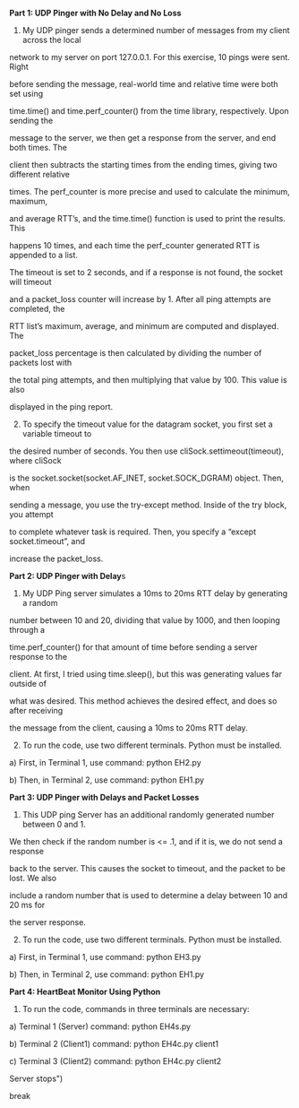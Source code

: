 ﻿**Part 1: UDP Pinger with No Delay and No Loss**

1) My UDP pinger sends a determined number of messages from my client across the local

network to my server on port 127.0.0.1. For this exercise, 10 pings were sent. Right

before sending the message, real-world time and relative time were both set using

time.time() and time.perf\_counter() from the time library, respectively. Upon sending the

message to the server, we then get a response from the server, and end both times. The

client then subtracts the starting times from the ending times, giving two different relative

times. The perf\_counter is more precise and used to calculate the minimum, maximum,

and average RTT’s, and the time.time() function is used to print the results. This

happens 10 times, and each time the perf\_counter generated RTT is appended to a list.

The timeout is set to 2 seconds, and if a response is not found, the socket will timeout

and a packet\_loss counter will increase by 1. After all ping attempts are completed, the

RTT list’s maximum, average, and minimum are computed and displayed. The

packet\_loss percentage is then calculated by dividing the number of packets lost with

the total ping attempts, and then multiplying that value by 100. This value is also

displayed in the ping report.

2) To specify the timeout value for the datagram socket, you first set a variable timeout to

the desired number of seconds. You then use cliSock.settimeout(timeout), where cliSock

is the socket.socket(socket.AF\_INET, socket.SOCK\_DGRAM) object. Then, when

sending a message, you use the try-except method. Inside of the try block, you attempt

to complete whatever task is required. Then, you specify a “except socket.timeout”, and

increase the packet\_loss.


**Part 2: UDP Pinger with Delay**s

1) My UDP Ping server simulates a 10ms to 20ms RTT delay by generating a random

number between 10 and 20, dividing that value by 1000, and then looping through a

time.perf\_counter() for that amount of time before sending a server response to the

client. At first, I tried using time.sleep(), but this was generating values far outside of

what was desired. This method achieves the desired effect, and does so after receiving

the message from the client, causing a 10ms to 20ms RTT delay.

2) To run the code, use two different terminals. Python must be installed\.

a) First, in Terminal 1, use command: python EH2.py

b) Then, in Terminal 2, use command: python EH1.py

**Part 3: UDP Pinger with Delays and Packet Losses**

1) This UDP ping Server has an additional randomly generated number between 0 and 1\.

We then check if the random number is <= .1, and if it is, we do not send a response

back to the server. This causes the socket to timeout, and the packet to be lost. We also

include a random number that is used to determine a delay between 10 and 20 ms for

the server response.

2) To run the code, use two different terminals\. Python must be installed\.

a) First, in Terminal 1, use command: python EH3.py

b) Then, in Terminal 2, use command: python EH1.py


**Part 4: HeartBeat Monitor Using Python**

1) To run the code, commands in three terminals are necessary:

a) Terminal 1 (Server) command: python EH4s.py

b) Terminal 2 (Client1) command: python EH4c.py client1

c) Terminal 3 (Client2) command: python EH4c.py client2



Server stops")

break

